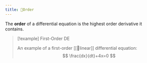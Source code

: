 ```yaml
---
title: 📘Order
---
```


The **order** of a differential equation is the highest order derivative it contains. 

> [!example] First-Order DE
> 
> An example of a first-order [[📘linear]] differential equation:
> $$
> \frac{dx}{dt}+4x=0
> $$
